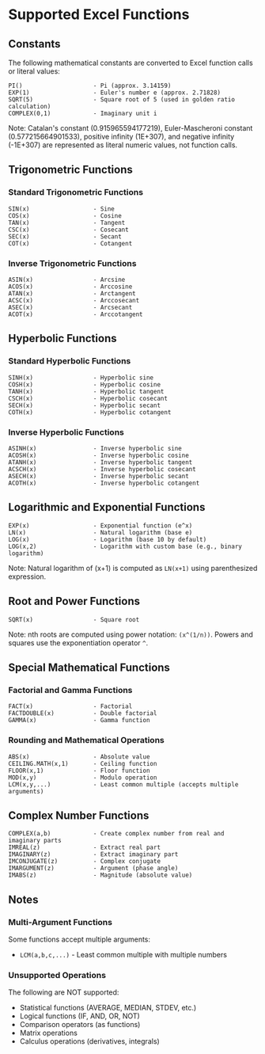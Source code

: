 # Supported Excel Functions

## Constants

The following mathematical constants are converted to Excel function calls or literal values:

```
PI()                    - Pi (approx. 3.14159)
EXP(1)                  - Euler's number e (approx. 2.71828)
SQRT(5)                 - Square root of 5 (used in golden ratio calculation)
COMPLEX(0,1)            - Imaginary unit i
```

Note: Catalan's constant (0.915965594177219), Euler-Mascheroni constant (0.577215664901533), positive infinity (1E+307), and negative infinity (-1E+307) are represented as literal numeric values, not function calls.

## Trigonometric Functions

### Standard Trigonometric Functions

```
SIN(x)                  - Sine
COS(x)                  - Cosine
TAN(x)                  - Tangent
CSC(x)                  - Cosecant
SEC(x)                  - Secant
COT(x)                  - Cotangent
```

### Inverse Trigonometric Functions

```
ASIN(x)                 - Arcsine
ACOS(x)                 - Arccosine
ATAN(x)                 - Arctangent
ACSC(x)                 - Arccosecant
ASEC(x)                 - Arcsecant
ACOT(x)                 - Arccotangent
```

## Hyperbolic Functions

### Standard Hyperbolic Functions

```
SINH(x)                 - Hyperbolic sine
COSH(x)                 - Hyperbolic cosine
TANH(x)                 - Hyperbolic tangent
CSCH(x)                 - Hyperbolic cosecant
SECH(x)                 - Hyperbolic secant
COTH(x)                 - Hyperbolic cotangent
```

### Inverse Hyperbolic Functions

```
ASINH(x)                - Inverse hyperbolic sine
ACOSH(x)                - Inverse hyperbolic cosine
ATANH(x)                - Inverse hyperbolic tangent
ACSCH(x)                - Inverse hyperbolic cosecant
ASECH(x)                - Inverse hyperbolic secant
ACOTH(x)                - Inverse hyperbolic cotangent
```

## Logarithmic and Exponential Functions

```
EXP(x)                  - Exponential function (e^x)
LN(x)                   - Natural logarithm (base e)
LOG(x)                  - Logarithm (base 10 by default)
LOG(x,2)                - Logarithm with custom base (e.g., binary logarithm)
```

Note: Natural logarithm of (x+1) is computed as `LN(x+1)` using parenthesized expression.

## Root and Power Functions

```
SQRT(x)                 - Square root
```

Note: nth roots are computed using power notation: `(x^(1/n))`. Powers and squares use the exponentiation operator `^`.

## Special Mathematical Functions

### Factorial and Gamma Functions

```
FACT(x)                 - Factorial
FACTDOUBLE(x)           - Double factorial
GAMMA(x)                - Gamma function
```

### Rounding and Mathematical Operations

```
ABS(x)                  - Absolute value
CEILING.MATH(x,1)       - Ceiling function
FLOOR(x,1)              - Floor function
MOD(x,y)                - Modulo operation
LCM(x,y,...)            - Least common multiple (accepts multiple arguments)
```

## Complex Number Functions

```
COMPLEX(a,b)            - Create complex number from real and imaginary parts
IMREAL(z)               - Extract real part
IMAGINARY(z)            - Extract imaginary part
IMCONJUGATE(z)          - Complex conjugate
IMARGUMENT(z)           - Argument (phase angle)
IMABS(z)                - Magnitude (absolute value)
```

## Notes

### Multi-Argument Functions

Some functions accept multiple arguments:
- `LCM(a,b,c,...)` - Least common multiple with multiple numbers

### Unsupported Operations

The following are NOT supported:
- Statistical functions (AVERAGE, MEDIAN, STDEV, etc.)
- Logical functions (IF, AND, OR, NOT)
- Comparison operators (as functions)
- Matrix operations
- Calculus operations (derivatives, integrals)
